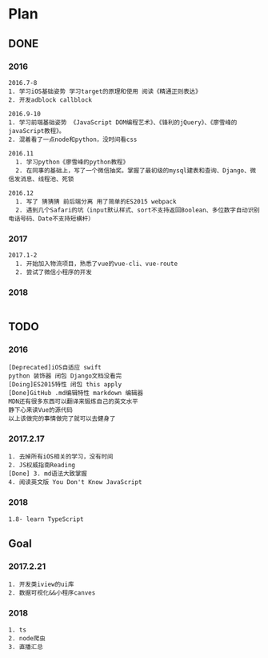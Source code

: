 # Plan

## DONE

### 2016

    2016.7-8 
    1. 学习iOS基础姿势 学习target的原理和使用 阅读《精通正则表达》
    2. 开发adblock callblock
    
    2016.9-10 
    1. 学习前端基础姿势 《JavaScript DOM编程艺术》、《锋利的jQuery》、《廖雪峰的javaScript教程》。
    2. 混着看了一点node和python，没时间看css
    
    2016.11 
      1. 学习python《廖雪峰的python教程》
      2. 在同事的基础上，写了一个微信抽奖。掌握了最初级的mysql建表和查询、Django、微信发消息、线程池、死锁
    
    2016.12 
      1. 写了 猜猜猜 前后端分离 用了简单的ES2015 webpack
      2. 遇到几个Safari的坑（input默认样式、sort不支持返回Boolean、多位数字自动识别电话号码、Date不支持短横杆）


### 2017
    2017.1-2 
      1. 开始加入物流项目，熟悉了vue的vue-cli、vue-route
      2. 尝试了微信小程序的开发

### 2018

```

```



## TODO

### 2016
    [Deprecated]iOS自适应 swift
    python 装饰器 闭包 Django文档没看完
    [Doing]ES2015特性 闭包 this apply 
    [Done]GitHub .md编辑特性 markdown 编辑器 
    MDN还有很多东西可以翻译来锻炼自己的英文水平
    静下心来读Vue的源代码 
    以上该做完的事情做完了就可以去健身了 

### 2017.2.17
    1. 去掉所有iOS相关的学习，没有时间
    2. JS权威指南Reading
    [Done] 3. md语法大致掌握
    4. 阅读英文版 You Don't Know JavaScript

### 2018

```
1.8- learn TypeScript
```

## Goal

### 2017.2.21
    1. 开发类iview的ui库
    2. 数据可视化&&小程序canves

### 2018

```
1. ts
2. node爬虫
3. 直播汇总
```

